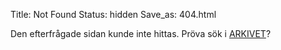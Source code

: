 Title: Not Found
Status: hidden
Save_as: 404.html

Den efterfrågade sidan kunde inte hittas. Pröva sök i [ARKIVET](/archives.html)?